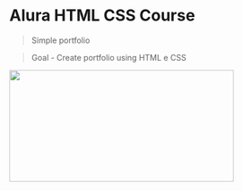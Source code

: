 # Alura HTML CSS Course

> Simple portfolio

> Goal - Create portfolio using HTML e CSS

<div>
<img height=200px width=400px src='http://designhooks.com/wp-content/uploads/2016/04/html5-and-css3.png' >
</div>
